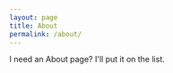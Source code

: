 ```yaml
---
layout: page
title: About
permalink: /about/
---
```

I need an About page? I'll put it on the list.
